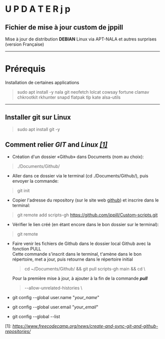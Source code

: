 # U P D A T E R j p
## Fichier de mise à jour custom de jppill
Mise à jour de distribution **DEBIAN** Linux via APT-NALA et autres surprises (version Française)
________________________________________
# Prérequis
Installation de certaines applications
> sudo apt install -y nala git neofetch lolcat cowsay fortune clamav chkrootkit rkhunter snapd flatpak tlp kate alsa-utils
________________________________________

## Installer git sur Linux
> sudo apt install git -y

## Comment relier **_GIT_** and **_Linux_** [*[1]*](https://www.freecodecamp.org/news/create-and-sync-git-and-github-repositories/)
- Création d'un dossier «Github» dans Documents (nom au choix):
> ./Documents/Github/
- Aller dans ce dossier via le terminal (cd ./Documents/Github/), puis envoyer la commande:
> git init
- Copier l'adresse du repository (sur le site web [github](https://github.com/)) et inscrire dans le terminal:
> git remote add scripts-gh https://github.com/jppill/Custom-scripts.git 

- Vérifier le lien créé (en étant encore dans le bon dossier sur le terminal):
> git remote

- Faire venir les fichiers de Github dans le dossier local Github avec la fonction PULL \
  Cette commande s'inscrit dans le terminal, t'amène dans le bon répertoire, met a jour, puis retourne dans le répertoire initial
  
  > cd ~/Documents/Github/ && git pull scripts-gh main && cd \
  
  Pour la première mise à jour, à ajouter à la fin de la commande **_pull_**
  > --allow-unrelated-histories \

- git config --global user.name "*your_name*"
- git config --global user.email "*your_email*"
- git config --global --list

  
\[1]: *https://www.freecodecamp.org/news/create-and-sync-git-and-github-repositories/*

[Titre]: # (Comme en HTML, il existe 6 niveaux de titres, qui se composent comme ceci 
#Titre 1 ##Titre 2 ...###### Titre 6 Attention, il faut toujours ajouter un espace entre “#” et le texte )
[style]: # (SANS ESPACE _italique_ **gras** **_gras/italique_** ~~barré~~)
[Citation]: # (Une citation doit être précédée du signe “>” )
